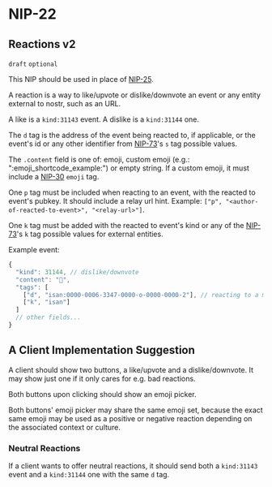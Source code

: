 NIP-22
======

Reactions v2
------------

`draft` `optional`

This NIP should be used in place of [NIP-25](25.md).

A reaction is a way to like/upvote or dislike/downvote an event or any entity external to nostr,
such as an URL.

A like is a `kind:31143` event. A dislike is a `kind:31144` one.

The `d` tag is the address of the event being reacted to, if applicable, or the event's id or
any other identifier from [NIP-73](73.md)'s `s` tag possible values.

The `.content` field is one of: emoji, custom emoji (e.g.: ":emoji_shortcode_example:") or empty string.
If a custom emoji, it must include a [NIP-30](30.md) `emoji` tag.

One `p` tag must be included when reacting to an event, with the reacted to event's pubkey. It should
include a relay url hint. Example: `["p", "<author-of-reacted-to-event>", "<relay-url>"]`.

One `k` tag must be added with the reacted to event's kind or any of the [NIP-73](73.md)'s `k` tag possible values
for external entities.

Example event:

```js
{
  "kind": 31144, // dislike/downvote
  "content": "🤣️",
  "tags": [
    ["d", "isan:0000-0006-3347-0000-o-0000-0000-2"], // reacting to a movie
    ["k", "isan"]
  ]
  // other fields...
}
```

## A Client Implementation Suggestion

A client should show two buttons, a like/upvote and a dislike/downvote.
It may show just one if it only cares for e.g. bad reactions.

Both buttons upon clicking should show an emoji picker.

Both buttons' emoji picker may share the same emoji set, because the
exact same emoji may be used as a positive or negative reaction depending
on the associated context or culture.

### Neutral Reactions

If a client wants to offer neutral reactions, it should send both
a `kind:31143` event and a `kind:31144` one with the same `d` tag.

